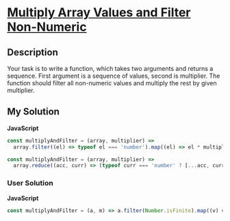 # [Multiply Array Values and Filter Non-Numeric](https://www.codewars.com/kata/55ed875819ae85ca8b00005c)

## Description

Your task is to write a function, which takes two arguments and returns a sequence. First argument is a sequence of values, second is multiplier. The function should filter all non-numeric values and multiply the rest by given multiplier.

## My Solution

**JavaScript**

```js
const multiplyAndFilter = (array, multiplier) =>
  array.filter((el) => typeof el === 'number').map((el) => el * multiplier);
```

```js
const multiplyAndFilter = (array, multiplier) =>
  array.reduce((acc, curr) => (typeof curr === 'number' ? [...acc, curr * multiplier] : acc), []);
```

### User Solution

**JavaScript**

```js
const multiplyAndFilter = (a, m) => a.filter(Number.isFinite).map((v) => v * m);
```
